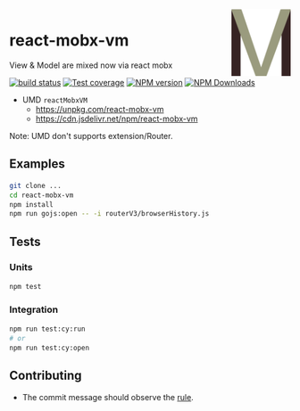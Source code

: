 <img src="./logo.svg" alt="logo" height="120" align="right" />

# react-mobx-vm

View & Model are mixed now via react mobx

[![build status](https://img.shields.io/travis/imcuttle/react-mobx-vm/master.svg?style=flat-square)](https://travis-ci.org/imcuttle/react-mobx-vm)
[![Test coverage](https://img.shields.io/codecov/c/github/imcuttle/react-mobx-vm.svg?style=flat-square)](https://codecov.io/github/imcuttle/react-mobx-vm?branch=master)
[![NPM version](https://img.shields.io/npm/v/react-mobx-vm.svg?style=flat-square)](https://www.npmjs.com/package/react-mobx-vm)
[![NPM Downloads](https://img.shields.io/npm/dm/react-mobx-vm.svg?style=flat-square&maxAge=43200)](https://www.npmjs.com/package/react-mobx-vm)

- UMD `reactMobxVM`
  - https://unpkg.com/react-mobx-vm
  - https://cdn.jsdelivr.net/npm/react-mobx-vm

Note: UMD don't supports extension/Router.

## Examples

```bash
git clone ...
cd react-mobx-vm
npm install
npm run gojs:open -- -i routerV3/browserHistory.js 
```

## Tests
### Units
```bash
npm test
```

### Integration
```bash
npm run test:cy:run
# or 
npm run test:cy:open
```

## Contributing

- The commit message should observe the [rule](http://www.ruanyifeng.com/blog/2016/01/commit_message_change_log.html).
